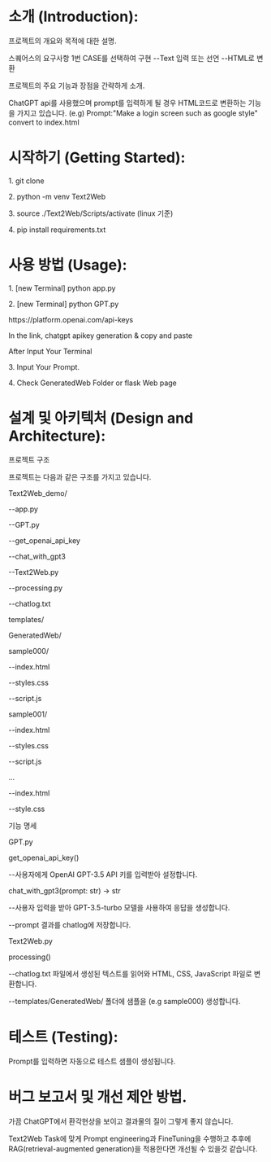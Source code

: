 <h1>소개 (Introduction):</h1>

  <p> 프로젝트의 개요와 목적에 대한 설명.</p>
    스퀘어스의 요구사항 1번 CASE를 선택하여 구현
      --Text 입력 또는 선언
      --HTML로 변환
  
  <p>프로젝트의 주요 기능과 장점을 간략하게 소개.</p>
    ChatGPT api를 사용했으며 prompt를 입력하게 될 경우 HTML코드로 변환하는 기능을 가지고 있습니다.
    (e.g) Prompt:"Make a login screen such as google style" convert to index.html 
  
<h1>시작하기 (Getting Started):</h1>
  <p>1. git clone </p>
  <p>2. python -m venv Text2Web </p>
  <p>3. source ./Text2Web/Scripts/activate   (linux 기준) </p>
  <p>4. pip install requirements.txt </p>
  
<h1> 사용 방법 (Usage): </h1>
  <p>1. [new Terminal] python app.py</p>
  <p>2. [new Terminal] python GPT.py</p>
     <p><a>https://platform.openai.com/api-keys</a></p>
     <p>In the link, chatgpt apikey generation & copy and paste</p>
     <p>After Input Your Terminal</p>
  <p>3. Input Your Prompt.</p>
  <p>4. Check GeneratedWeb Folder or flask Web page</p> 
<h1> 설계 및 아키텍처 (Design and Architecture):</h1>
  <p>프로젝트 구조
  <p>프로젝트는 다음과 같은 구조를 가지고 있습니다.

  <p>Text2Web_demo/</p>
    <p>--app.py</p>
    <p>--GPT.py</p>
      <p>--get_openai_api_key</p>
      <p>--chat_with_gpt3</p>
    <p>--Text2Web.py</p>
      <p>--processing.py</p>
    <p>--chatlog.txt</p>
    <p>templates/</p>
      <p>GeneratedWeb/</p>
        <p>sample000/</p>
          <p>--index.html</p>
          <p>--styles.css</p>
          <p>--script.js</p>
        <p>sample001/</p>
          <p>--index.html</p>
          <p>--styles.css</p>
          <p>--script.js</p>
        <p>...</p>
      <p>--index.html</p>
      <p>--style.css</p>
 
<p>기능 명세</p>
  <p>GPT.py</p>
    <p>get_openai_api_key()</p>
      <p>--사용자에게 OpenAI GPT-3.5 API 키를 입력받아 설정합니다.</p>
    <p>chat_with_gpt3(prompt: str) -> str</p>
      <p>--사용자 입력을 받아 GPT-3.5-turbo 모델을 사용하여 응답을 생성합니다.</p>
      <p>--prompt 결과를 chatlog에 저장합니다.</p>
    
  <p>Text2Web.py</p>
    <p>processing()</p>
      <p>--chatlog.txt 파일에서 생성된 텍스트를 읽어와 HTML, CSS, JavaScript 파일로 변환합니다.</p>
      <p>--templates/GeneratedWeb/ 폴더에 샘플을 (e.g sample000) 생성합니다.</p>
  
<h1> 테스트 (Testing): </h1>
  <p>Prompt를 입력하면 자동으로 테스트 샘플이 생성됩니다.</p>
  
<h1> 버그 보고서 및 개선 제안 방법.</h1>
  <p>가끔 ChatGPT에서 환각현상을 보이고 결과물의 질이 그렇게 좋지 않습니다.</p>
  <p>Text2Web Task에 맞게 Prompt engineering과 FineTuning을 수행하고 추후에 RAG(retrieval-augmented generation)을 적용한다면 개선될 수 있을것 같습니다.</p>
